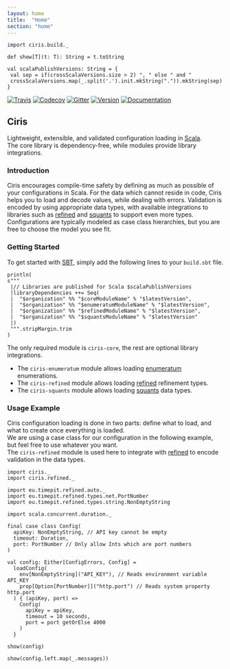 ```yaml
---
layout: home
title:  "Home"
section: "home"
---
```


```tut:invisible
import ciris.build._

def show[T](t: T): String = t.toString

val scalaPublishVersions: String = {
 val sep = if(crossScalaVersions.size > 2) ", " else " and "
 crossScalaVersions.map(_.split('.').init.mkString(".")).mkString(sep)
}
```

[![Travis](https://img.shields.io/travis/vlovgr/ciris/master.svg)](https://travis-ci.org/vlovgr/ciris) [![Codecov](https://img.shields.io/codecov/c/github/vlovgr/ciris.svg)](https://codecov.io/gh/vlovgr/ciris) [![Gitter](https://img.shields.io/gitter/room/vlovgr/ciris.svg?colorB=4db798)](https://gitter.im/vlovgr/ciris) [![Version](https://index.scala-lang.org/vlovgr/ciris/ciris-core/latest.svg?color=blue)](https://index.scala-lang.org/vlovgr/ciris) [![Documentation](https://www.javadoc.io/badge/is.cir/ciris-core_2.12.svg?color=blue&label=docs)](https://www.javadoc.io/doc/is.cir/ciris-core_2.12)

## Ciris
Lightweight, extensible, and validated configuration loading in [Scala][scala].  
The core library is dependency-free, while modules provide library integrations.

### Introduction
Ciris encourages compile-time safety by defining as much as possible of your configurations in Scala. For the data which cannot reside in code, Ciris helps you to load and decode values, while dealing with errors. Validation is encoded by using appropriate data types, with available integrations to libraries such as [refined][refined] and [squants][squants] to support even more types. Configurations are typically modeled as case class hierarchies, but you are free to choose the model you see fit.

### Getting Started
To get started with [SBT][sbt], simply add the following lines to your `build.sbt` file.

```tut:evaluated
println(
s"""
 |// Libraries are published for Scala $scalaPublishVersions
 |libraryDependencies ++= Seq(
 |  "$organization" %% "$coreModuleName" % "$latestVersion",
 |  "$organization" %% "$enumeratumModuleName" % "$latestVersion",
 |  "$organization" %% "$refinedModuleName" % "$latestVersion",
 |  "$organization" %% "$squantsModuleName" % "$latestVersion"
 |)
 """.stripMargin.trim
)
```

The only required module is `ciris-core`, the rest are optional library integrations.

- The `ciris-enumeratum` module allows loading [enumeratum][enumeratum] enumerations.
- The `ciris-refined` module allows loading [refined][refined] refinement types.
- The `ciris-squants` module allows loading [squants][squants] data types.

### Usage Example
Ciris configuration loading is done in two parts: define what to load, and what to create once everything is loaded.  
We are using a case class for our configuration in the following example, but feel free to use whatever you want.  
The `ciris-refined` module is used here to integrate with [refined][refined] to encode validation in the data types.

```tut:silent
import ciris._
import ciris.refined._

import eu.timepit.refined.auto._
import eu.timepit.refined.types.net.PortNumber
import eu.timepit.refined.types.string.NonEmptyString

import scala.concurrent.duration._

final case class Config(
  apiKey: NonEmptyString, // API key cannot be empty
  timeout: Duration,
  port: PortNumber // Only allow Ints which are port numbers
)

val config: Either[ConfigErrors, Config] =
  loadConfig(
    env[NonEmptyString]("API_KEY"), // Reads environment variable API_KEY
    prop[Option[PortNumber]]("http.port") // Reads system property http.port
  ) { (apiKey, port) =>
    Config(
      apiKey = apiKey,
      timeout = 10 seconds,
      port = port getOrElse 4000
    )
  }
```

```tut:book
show(config)

show(config.left.map(_.messages))
```

[enumeratum]: https://github.com/lloydmeta/enumeratum
[refined]: https://github.com/fthomas/refined
[squants]: http://www.squants.com
[sbt]: http://www.scala-sbt.org
[scala]: http://www.scala-lang.org
